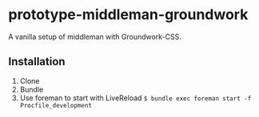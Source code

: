 # prototype-middleman-groundwork

A vanilla setup of middleman with Groundwork-CSS.

## Installation
1. Clone
2. Bundle
3. Use foreman to start with LiveReload `$ bundle exec foreman start -f Procfile_development`
